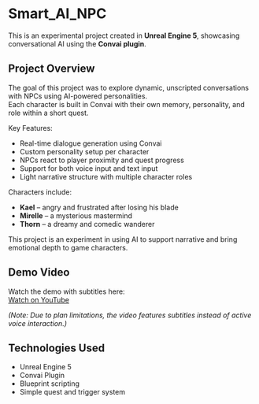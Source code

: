 # Smart_AI_NPC

This is an experimental project created in **Unreal Engine 5**, showcasing conversational AI using the **Convai plugin**.

##  Project Overview

The goal of this project was to explore dynamic, unscripted conversations with NPCs using AI-powered personalities.  
Each character is built in Convai with their own memory, personality, and role within a short quest.

Key Features:
- Real-time dialogue generation using Convai
- Custom personality setup per character
- NPCs react to player proximity and quest progress
- Support for both voice input and text input
- Light narrative structure with multiple character roles

Characters include:
- **Kael** – angry and frustrated after losing his blade  
- **Mirelle** – a mysterious mastermind  
- **Thorn** – a dreamy and comedic wanderer  

This project is an experiment in using AI to support narrative and bring emotional depth to game characters.

##  Demo Video

Watch the demo with subtitles here:  
 [Watch on YouTube](https://youtu.be/cbuaiLRno8k)

*(Note: Due to plan limitations, the video features subtitles instead of active voice interaction.)*

##  Technologies Used

- Unreal Engine 5  
- Convai Plugin  
- Blueprint scripting  
- Simple quest and trigger system  


